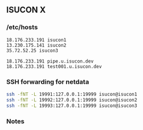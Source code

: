 ## ISUCON X

### /etc/hosts
```
18.176.233.191 isucon1
13.230.175.141 isucon2
35.72.52.25 isucon3

18.176.233.191 pipe.u.isucon.dev
18.176.233.191 test001.u.isucon.dev
```

### SSH forwarding for netdata

```sh
ssh -fNT -L 19991:127.0.0.1:19999 isucon@isucon1
ssh -fNT -L 19992:127.0.0.1:19999 isucon@isucon2
ssh -fNT -L 19993:127.0.0.1:19999 isucon@isucon3
```

### Notes
